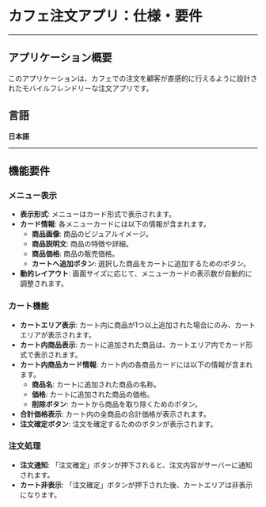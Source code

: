 # カフェ注文アプリ：仕様・要件

---

## アプリケーション概要

このアプリケーションは、カフェでの注文を顧客が直感的に行えるように設計されたモバイルフレンドリーな注文アプリです。

## 言語

**日本語**

---

## 機能要件

### メニュー表示

* **表示形式**: メニューはカード形式で表示されます。
* **カード情報**: 各メニューカードには以下の情報が含まれます。
    * **商品画像**: 商品のビジュアルイメージ。
    * **商品説明文**: 商品の特徴や詳細。
    * **商品価格**: 商品の販売価格。
    * **カートへ追加ボタン**: 選択した商品をカートに追加するためのボタン。
* **動的レイアウト**: 画面サイズに応じて、メニューカードの表示数が自動的に調整されます。

### カート機能

* **カートエリア表示**: カート内に商品が1つ以上追加された場合にのみ、カートエリアが表示されます。
* **カート内商品表示**: カートに追加された商品は、カートエリア内でカード形式で表示されます。
* **カート内商品カード情報**: カート内の各商品カードには以下の情報が含まれます。
    * **商品名**: カートに追加された商品の名称。
    * **価格**: カートに追加された商品の価格。
    * **削除ボタン**: カートから商品を取り除くためのボタン。
* **合計価格表示**: カート内の全商品の合計価格が表示されます。
* **注文確定ボタン**: 注文を確定するためのボタンが表示されます。

### 注文処理

* **注文通知**: 「注文確定」ボタンが押下されると、注文内容がサーバーに通知されます。
* **カート非表示**: 「注文確定」ボタンが押下された後、カートエリアは非表示になります。
